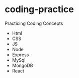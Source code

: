 # coding-practice

Practicing Coding Concepts

- Html
- CSS
- JS
- Node
- Express
- MySql
- MongoDB
- React
